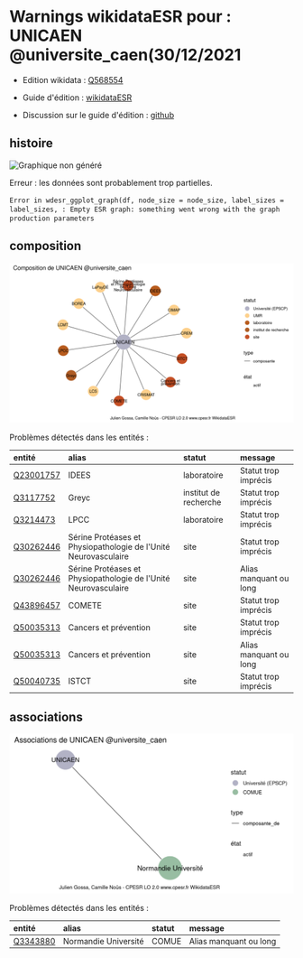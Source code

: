 Warnings wikidataESR pour : UNICAEN @universite_caen(30/12/2021
================

- Edition wikidata : [Q568554](https://www.wikidata.org/wiki/Q568554)
- Guide d'édition : [wikidataESR](https://github.com/cpesr/wikidataESR/)

- Discussion sur le guide d'édition : [github](https://github.com/cpesr/wikidataESR/issues)



## histoire 

![Graphique non généré](Q568554-histoire.png) 

 


Erreur : les données sont probablement trop partielles.
```
Error in wdesr_ggplot_graph(df, node_size = node_size, label_sizes = label_sizes, : Empty ESR graph: something went wrong with the graph production parameters

``` 



## composition 

![Graphique non généré](Q568554-composition.png) 

Problèmes détectés dans les entités :

|entité                                               |alias                                                           |statut                |message                |
|:----------------------------------------------------|:---------------------------------------------------------------|:---------------------|:----------------------|
|[Q23001757](https://www.wikidata.org/wiki/Q23001757) |IDEES                                                           |laboratoire           |Statut trop imprécis   |
|[Q3117752](https://www.wikidata.org/wiki/Q3117752)   |Greyc                                                           |institut de recherche |Statut trop imprécis   |
|[Q3214473](https://www.wikidata.org/wiki/Q3214473)   |LPCC                                                            |laboratoire           |Statut trop imprécis   |
|[Q30262446](https://www.wikidata.org/wiki/Q30262446) |Sérine Protéases et Physiopathologie de l'Unité Neurovasculaire |site                  |Statut trop imprécis   |
|[Q30262446](https://www.wikidata.org/wiki/Q30262446) |Sérine Protéases et Physiopathologie de l'Unité Neurovasculaire |site                  |Alias manquant ou long |
|[Q43896457](https://www.wikidata.org/wiki/Q43896457) |COMETE                                                          |site                  |Statut trop imprécis   |
|[Q50035313](https://www.wikidata.org/wiki/Q50035313) |Cancers et prévention                                           |site                  |Statut trop imprécis   |
|[Q50035313](https://www.wikidata.org/wiki/Q50035313) |Cancers et prévention                                           |site                  |Alias manquant ou long |
|[Q50040735](https://www.wikidata.org/wiki/Q50040735) |ISTCT                                                           |site                  |Statut trop imprécis   |

 



## associations 

![Graphique non généré](Q568554-associations.png) 

Problèmes détectés dans les entités :

|entité                                             |alias                |statut |message                |
|:--------------------------------------------------|:--------------------|:------|:----------------------|
|[Q3343880](https://www.wikidata.org/wiki/Q3343880) |Normandie Université |COMUE  |Alias manquant ou long |

 

